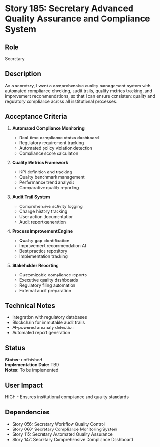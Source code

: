 # Story 185: Secretary Advanced Quality Assurance and Compliance System

## Role
Secretary

## Description
As a secretary, I want a comprehensive quality management system with automated compliance checking, audit trails, quality metrics tracking, and improvement recommendations, so that I can ensure consistent quality and regulatory compliance across all institutional processes.

## Acceptance Criteria
1. **Automated Compliance Monitoring**
   - Real-time compliance status dashboard
   - Regulatory requirement tracking
   - Automated policy violation detection
   - Compliance score calculation

2. **Quality Metrics Framework**
   - KPI definition and tracking
   - Quality benchmark management
   - Performance trend analysis
   - Comparative quality reporting

3. **Audit Trail System**
   - Comprehensive activity logging
   - Change history tracking
   - User action documentation
   - Audit report generation

4. **Process Improvement Engine**
   - Quality gap identification
   - Improvement recommendation AI
   - Best practice repository
   - Implementation tracking

5. **Stakeholder Reporting**
   - Customizable compliance reports
   - Executive quality dashboards
   - Regulatory filing automation
   - External audit preparation

## Technical Notes
- Integration with regulatory databases
- Blockchain for immutable audit trails
- AI-powered anomaly detection
- Automated report generation


## Status
**Status:** unfinished  
**Implementation Date:** TBD  
**Notes:** To be implemented
## User Impact
HIGH - Ensures institutional compliance and quality standards

## Dependencies
- Story 056: Secretary Workflow Quality Control
- Story 066: Secretary Compliance Monitoring System
- Story 115: Secretary Automated Quality Assurance
- Story 147: Secretary Comprehensive Compliance Dashboard